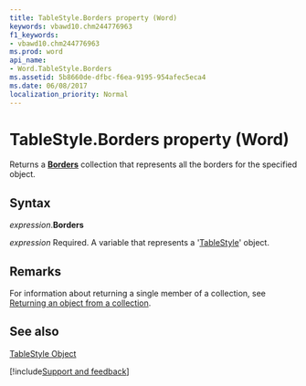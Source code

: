```yaml
---
title: TableStyle.Borders property (Word)
keywords: vbawd10.chm244776963
f1_keywords:
- vbawd10.chm244776963
ms.prod: word
api_name:
- Word.TableStyle.Borders
ms.assetid: 5b8660de-dfbc-f6ea-9195-954afec5eca4
ms.date: 06/08/2017
localization_priority: Normal
---
```



# TableStyle.Borders property (Word)

Returns a  **[Borders](Word.borders.md)** collection that represents all the borders for the specified object.


## Syntax

_expression_.**Borders**

_expression_ Required. A variable that represents a '[TableStyle](Word.TableStyle.md)' object.


## Remarks

For information about returning a single member of a collection, see [Returning an object from a collection](../word/Concepts/Miscellaneous/returning-an-object-from-a-collection-word.md).


## See also


[TableStyle Object](Word.TableStyle.md)

[!include[Support and feedback](~/includes/feedback-boilerplate.md)]